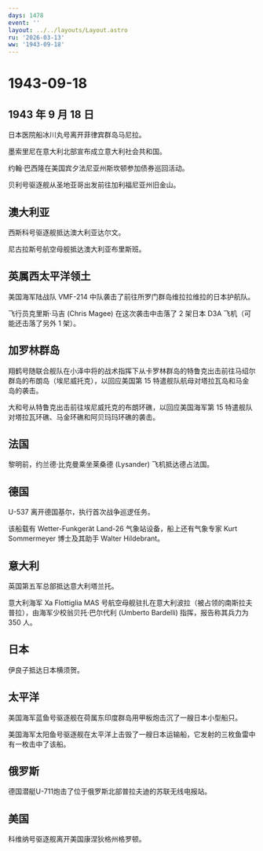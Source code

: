 ```yaml
---
days: 1478
event: ''
layout: ../../layouts/Layout.astro
ru: '2026-03-13'
ww: '1943-09-18'
---
```


# 1943-09-18

## 1943 年 9 月 18 日

日本医院船冰川丸号离开菲律宾群岛马尼拉。

墨索里尼在意大利北部宣布成立意大利社会共和国。

约翰·巴西隆在美国宾夕法尼亚州斯坎顿参加债券巡回活动。

贝利号驱逐舰从圣地亚哥出发前往加利福尼亚州旧金山。

## 澳大利亚

西斯科号驱逐舰抵达澳大利亚达尔文。

尼古拉斯号航空母舰抵达澳大利亚布里斯班。

## 英属西太平洋领土

美国海军陆战队 VMF-214 中队袭击了前往所罗门群岛维拉拉维拉的日本护航队。

飞行员克里斯·马吉 (Chris Magee) 在这次袭击中击落了 2 架日本 D3A
飞机（可能还击落了另外 1 架）。

## 加罗林群岛

翔鹤号随联合舰队在小泽中将的战术指挥下从卡罗林群岛的特鲁克出击前往马绍尔群岛的布朗岛（埃尼威托克），以回应美国第
15 特遣舰队航母对塔拉瓦岛和马金岛的袭击。

大和号从特鲁克出击前往埃尼威托克的布朗环礁，以回应美国海军第 15
特遣舰队对塔拉瓦环礁、马金环礁和阿贝玛玛环礁的袭击。

## 法国

黎明前，约兰德·比克曼乘坐莱桑德 (Lysander) 飞机抵达德占法国。

## 德国

U-537 离开德国基尔，执行首次战争巡逻任务。

该船载有 Wetter-Funkgerät Land-26 气象站设备，船上还有气象专家 Kurt
Sommermeyer 博士及其助手 Walter Hildebrant。

## 意大利

英国第五军总部抵达意大利塔兰托。

意大利海军 Xa Flottiglia MAS
号航空母舰驻扎在意大利波拉（被占领的南斯拉夫普拉），由海军少校翁贝托·巴尔代利
(Umberto Bardelli) 指挥，报告称其兵力为 350 人。

## 日本

伊良子抵达日本横须贺。

## 太平洋

美国海军蓝鱼号驱逐舰在荷属东印度群岛用甲板炮击沉了一艘日本小型船只。

美国海军太阳鱼号驱逐舰在太平洋上击毁了一艘日本运输船，它发射的三枚鱼雷中有一枚击中了该船。

## 俄罗斯

德国潜艇U-711炮击了位于俄罗斯北部普拉夫迪的苏联无线电报站。

## 美国

科维纳号驱逐舰离开美国康涅狄格州格罗顿。